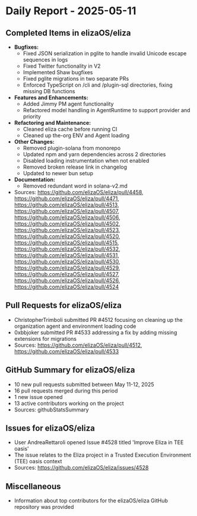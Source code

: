 # Daily Report - 2025-05-11

## Completed Items in elizaOS/eliza

- **Bugfixes:**
  - Fixed JSON serialization in pglite to handle invalid Unicode escape sequences in logs
  - Fixed Twitter functionality in V2
  - Implemented Shaw bugfixes
  - Fixed pglite migrations in two separate PRs
  - Enforced TypeScript on /cli and /plugin-sql directories, fixing missing DB functions
- **Features and Enhancements:**
  - Added Jimmy PM agent functionality
  - Refactored model handling in AgentRuntime to support provider and priority
- **Refactoring and Maintenance:**
  - Cleaned eliza cache before running CI
  - Cleaned up the-org ENV and Agent loading
- **Other Changes:**
  - Removed plugin-solana from monorepo
  - Updated npm and yarn dependencies across 2 directories
  - Disabled loading instrumentation when not enabled
  - Removed broken release link in changelog
  - Updated to newer bun setup
- **Documentation:**
  - Removed redundant word in solana-v2.md
- Sources: https://github.com/elizaOS/eliza/pull/4458, https://github.com/elizaOS/eliza/pull/4471, https://github.com/elizaOS/eliza/pull/4513, https://github.com/elizaOS/eliza/pull/4507, https://github.com/elizaOS/eliza/pull/4506, https://github.com/elizaOS/eliza/pull/4502, https://github.com/elizaOS/eliza/pull/4523, https://github.com/elizaOS/eliza/pull/4520, https://github.com/elizaOS/eliza/pull/4515, https://github.com/elizaOS/eliza/pull/4532, https://github.com/elizaOS/eliza/pull/4531, https://github.com/elizaOS/eliza/pull/4530, https://github.com/elizaOS/eliza/pull/4529, https://github.com/elizaOS/eliza/pull/4527, https://github.com/elizaOS/eliza/pull/4526, https://github.com/elizaOS/eliza/pull/4524

## Pull Requests for elizaOS/eliza

- ChristopherTrimboli submitted PR #4512 focusing on cleaning up the organization agent and environment loading code
- 0xbbjoker submitted PR #4533 addressing a fix by adding missing extensions for migrations
- Sources: https://github.com/elizaOS/eliza/pull/4512, https://github.com/elizaOS/eliza/pull/4533

## GitHub Summary for elizaOS/eliza

- 10 new pull requests submitted between May 11-12, 2025
- 16 pull requests merged during this period
- 1 new issue opened
- 13 active contributors working on the project
- Sources: githubStatsSummary

## Issues for elizaOS/eliza

- User AndreaRettaroli opened Issue #4528 titled 'Improve Eliza in TEE oasis'
- The issue relates to the Eliza project in a Trusted Execution Environment (TEE) oasis context
- Sources: https://github.com/elizaOS/eliza/issues/4528

## Miscellaneous

- Information about top contributors for the elizaOS/eliza GitHub repository was provided